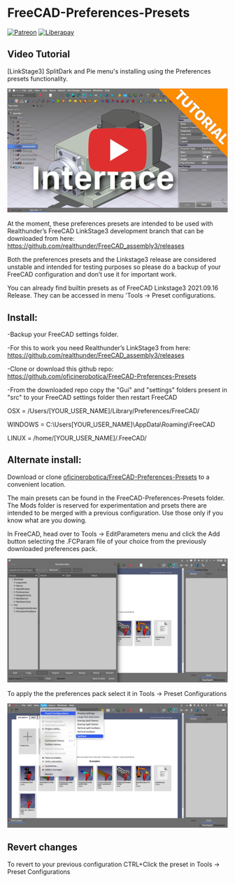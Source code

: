 # FreeCAD-Preferences-Presets
[![Patreon](https://img.shields.io/badge/patreon-donate-blue.svg)](https://www.patreon.com/oficinerobotica) [![Liberapay](http://img.shields.io/liberapay/patrons/realthunder.svg?logo=liberapay)](https://liberapay.com/oficinerobotica/donate)

## Video Tutorial
[LinkStage3] SplitDark and Pie menu's installing using the Preferences presets functionality.

[![SplitDark and Pie menu's installing using the Preferences presets functionality. |OficineRobotica|](./Resources/Thumbnail_1.jpeg)](https://www.youtube.com/watch?v=i-Dh6zC7DlI "SplitDark and Pie menu's installing using the Preferences presets functionality. |OficineRobotica|")


At the moment, these preferences presets are intended to be used with Realthunder’s FreeCAD LinkStage3 development branch that can be downloaded from here: https://github.com/realthunder/FreeCAD_assembly3/releases

Both the preferences presets and the Linkstage3 release are considered unstable and intended for testing purposes so please do a backup of your FreeCAD configuration and don’t use it for important work.

You can already find builtin presets as of FreeCAD Linkstage3 2021.09.16 Release. They can be accessed in menu 'Tools -> Preset configurations.

## Install:

-Backup your FreeCAD settings folder.

-For this to work you need Realthunder’s LinkStage3 from here: https://github.com/realthunder/FreeCAD_assembly3/releases

-Clone or download this github repo: https://github.com/oficinerobotica/FreeCAD-Preferences-Presets

-From the downloaded repo copy the "Gui"  and "settings" folders present in "src" to your  FreeCAD settings folder then restart FreeCAD

 OSX = /Users/[YOUR_USER_NAME]/Library/Preferences/FreeCAD/

 WINDOWS = C:\Users\[YOUR_USER_NAME]\AppData\Roaming\FreeCAD

 LINUX = /home/[YOUR_USER_NAME]/.FreeCAD/

## Alternate install:
Download or clone [oficinerobotica/FreeCAD-Preferences-Presets](https://github.com/oficinerobotica/FreeCAD-Preferences-Presets) to a convenient location.

The main presets can be found in the FreeCAD-Preferences-Presets folder.
The Mods folder is reserved for experimentation and prsets there are intended to be merged with a previous configuration. Use those only if you know what are you dowing.

In FreeCAD, head over to Tools → EditParameters menu and click the Add button selecting the .FCParam file of your choice from the previously downloaded preferences pack.

![EditParameters](./Resources/EditParameters.jpeg)

To apply the the preferences pack select it in Tools → Preset Configurations

![SelectPreset](./Resources/SelectPresets.jpeg)

## Revert changes
To revert to your previous configuration CTRL+Click the preset in Tools → Preset Configurations

